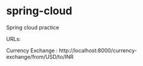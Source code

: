 # spring-cloud
Spring cloud practice



URLs:

Currency Exchange : http://localhost:8000/currency-exchange/from/USD/to/INR

